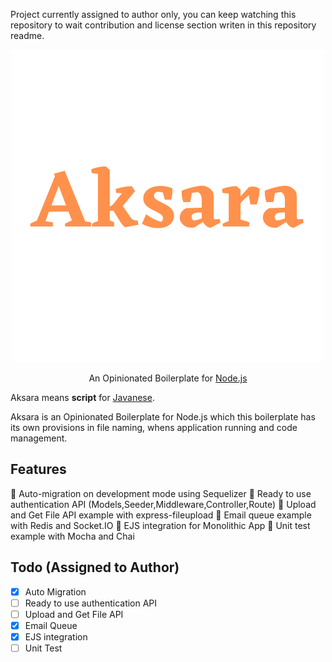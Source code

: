 Project currently assigned to author only, you can keep watching this repository to wait contribution and license section writen in this repository readme.

<p align="center">
    <img src="Aksara.png"></img>
</p>

<p align="center">
    An Opinionated Boilerplate for <a href="https://nodejs.org/en/">Node.js</a>
</p>

Aksara means **script** for <a href="https://en.wikipedia.org/wiki/Javanese_script">Javanese</a>.

Aksara is an Opinionated Boilerplate for Node.js which this boilerplate has its own provisions in file naming, whens application running and code management.

## Features

🚀 Auto-migration on development mode using Sequelizer
🚀 Ready to use authentication API (Models,Seeder,Middleware,Controller,Route)
🚀 Upload and Get File API example with express-fileupload
🚀 Email queue example with Redis and Socket.IO
🚀 EJS integration for Monolithic App
🚀 Unit test example with Mocha and Chai

## Todo (Assigned to Author)

- [x] Auto Migration
- [ ] Ready to use authentication API
- [ ] Upload and Get File API
- [x] Email Queue
- [x] EJS integration
- [ ] Unit Test
